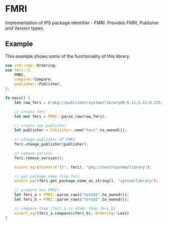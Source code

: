 # FMRI

Implementation of IPS package identifier - FMRI. Provides FMRI, Publisher and Version types.

## Example

This example shows some of the functionality of this library.

```rust
use std::cmp::Ordering;
use fmri::{
    FMRI,
    compare::Compare,
    publisher::Publisher,
};

fn main() {
    let raw_fmri = &"pkg://publisher/system/library@0.5.11,5.11-0.175.1.0.0.2.1".to_owned();

    // create fmri
    let mut fmri = FMRI::parse_raw(raw_fmri);

    // create new publisher
    let publisher = Publisher::new("test".to_owned());
    
    // change publisher of FMRI
    fmri.change_publisher(publisher);

    // remove version
    fmri.remove_version();

    assert_eq!(format!("{}", fmri), "pkg://test/system/library");

    // get package name from fmri
    assert_eq!(fmri.get_package_name_as_string(), "system/library");

    // prepare two FMRIs
    let fmri_a = FMRI::parse_raw(&"test@1".to_owned());
    let fmri_b = FMRI::parse_raw(&"test@2".to_owned());

    // compare them (fmri_a is older than fmri_b)
    assert_eq!(fmri_a.compare(&fmri_b), Ordering::Less)
}
```